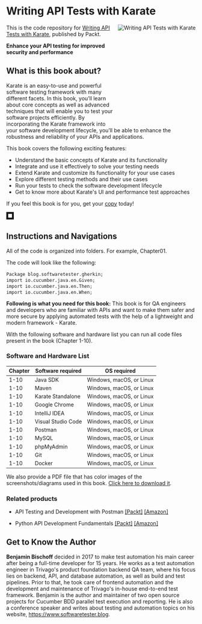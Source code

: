 # Writing API Tests with Karate

<a href="https://www.packtpub.com/product/writing-api-tests-with-karate/9781837638260?utm_source=github&utm_medium=repository&utm_campaign="><img src="https://content.packt.com/B19421/cover_image_small.jpg" alt="Writing API Tests with Karate" height="256px" align="right"></a>

This is the code repository for [Writing API Tests with Karate](https://www.packtpub.com/product/writing-api-tests-with-karate/9781837638260?utm_source=github&utm_medium=repository&utm_campaign=), published by Packt.

**Enhance your API testing for improved security and performance**

## What is this book about?
Karate is an easy-to-use and powerful software testing framework with many different facets. In this book, you’ll learn about core concepts as well as advanced techniques that will enable you to test your software projects efficiently. By incorporating the Karate framework into your software development lifecycle, you’ll be able to enhance the robustness and reliability of your APIs and applications.

This book covers the following exciting features:
* Understand the basic concepts of Karate and its functionality
* Integrate and use it effectively to solve your testing needs
* Extend Karate and customize its functionality for your use cases
* Explore different testing methods and their use cases
* Run your tests to check the software development lifecycle
* Get to know more about Karate's UI and performance test approaches

If you feel this book is for you, get your [copy](https://www.amazon.com/dp/1837638268) today!

<a href="https://www.packtpub.com/?utm_source=github&utm_medium=banner&utm_campaign=GitHubBanner"><img src="https://raw.githubusercontent.com/PacktPublishing/GitHub/master/GitHub.png" 
alt="https://www.packtpub.com/" border="5" /></a>

## Instructions and Navigations
All of the code is organized into folders. For example, Chapter01.

The code will look like the following:
```
Package blog.softwaretester.gherkin;
import io.cucumber.java.en.Given;
import io.cucumber.java.en.Then;
import io.cucumber.java.en.When;
```

**Following is what you need for this book:**
This book is for QA engineers and developers who are familiar with APIs and want to make them safer and more secure by applying automated tests with the help of a lightweight and modern framework - Karate.

With the following software and hardware list you can run all code files present in the book (Chapter 1-10).
### Software and Hardware List
| Chapter | Software required | OS required |
| -------- | ------------------------------------ | ----------------------------------- |
| 1-10 | Java SDK | Windows, macOS, or Linux |
| 1-10 | Maven | Windows, macOS, or Linux |
| 1-10 | Karate Standalone | Windows, macOS, or Linux |
| 1-10 | Google Chrome | Windows, macOS, or Linux |
| 1-10 | IntelliJ IDEA | Windows, macOS, or Linux |
| 1-10 | Visual Studio Code | Windows, macOS, or Linux |
| 1-10 | Postman | Windows, macOS, or Linux |
| 1-10 | MySQL | Windows, macOS, or Linux |
| 1-10 | phpMyAdmin | Windows, macOS, or Linux |
| 1-10 | Git | Windows, macOS, or Linux |
| 1-10 | Docker | Windows, macOS, or Linux |

We also provide a PDF file that has color images of the screenshots/diagrams used in this book. [Click here to download it](https://packt.link/IIe3X).

### Related products
* API Testing and Development with Postman [[Packt]](https://www.packtpub.com/product/api-testing-and-development-with-postman/9781800569201?utm_source=github&utm_medium=repository&utm_campaign=9781800569201) [[Amazon]](https://www.amazon.com/dp/1800569203)

* Python API Development Fundamentals [[Packt]](https://www.packtpub.com/product/python-api-development-fundamentals/9781838983994?utm_source=github&utm_medium=repository&utm_campaign=9781838983994) [[Amazon]](https://www.amazon.com/dp/1838983996)

## Get to Know the Author
**Benjamin Bischoff**
decided in 2017 to make test automation his main career after being a full-time developer for 15 years. He works as a test automation engineer in Trivago's product foundation backend QA team, where his focus lies on backend, API, and database automation, as well as build and test pipelines. Prior to that, he took care of frontend automation and the development and maintenance of Trivago's in-house end-to-end test framework. Benjamin is the author and maintainer of two open source projects for Cucumber BDD parallel test execution and reporting. He is also a conference speaker and writes about testing and automation topics on his website, https://www.softwaretester.blog.
